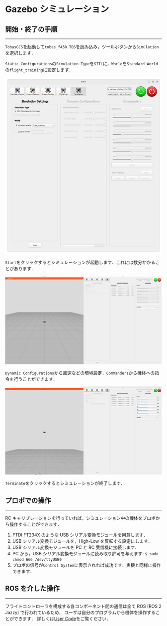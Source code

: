 # Gazebo シミュレーション

## 開始・終了の手順

---

`TobasGCS`を起動して`tobas_f450.TBS`を読み込み，ツールボタンから`Simulation`を選択します．

`Static Configurations`の`Simulation Type`を`SITL`に，`World`を`Standard World`の`flight_training`に設定します．

![simulation_settings](resources/gazebo_simulation/simulation_settings.png)

`Start`をクリックするとシミュレーションが起動します．これには数分かかることがあります．

![launch_gazebo](resources/gazebo_simulation/launch_gazebo.png)

`Dynamic Configurations`から風速などの環境設定，`Commanders`から機体への指令を行うことができます．

![send_command](resources/gazebo_simulation/send_command.png)

`Terminate`をクリックするとシミュレーションが終了します．

## プロポでの操作

---

RC キャリブレーションを行っていれば，シミュレーション中の機体をプロポから操作することができます．

1. <a href=https://akizukidenshi.com/catalog/g/g108461/ target="_blank">FTDI FT234X</a>
   のような USB シリアル変換モジュールを用意します．
1. USB シリアル変換モジュールを，High-Low を反転する設定にします．
1. USB シリアル変換モジュールを PC と RC 受信機に接続します．
1. PC から，USB シリアル変換モジュールに読み取り許可を与えます: `$ sudo chmod 666 /dev/ttyUSB0`
1. プロポの信号が`Control System`に表示されれば成功です．実機と同様に操作できます．

## ROS を介した操作

---

フライトコントローラを構成する各コンポーネント間の通信は全て ROS (ROS 2 Jazzy) で行われているため，
ユーザは自分のプログラムから機体を操作することができます．
詳しくは[User Code](./user_code.md)をご覧ください．
